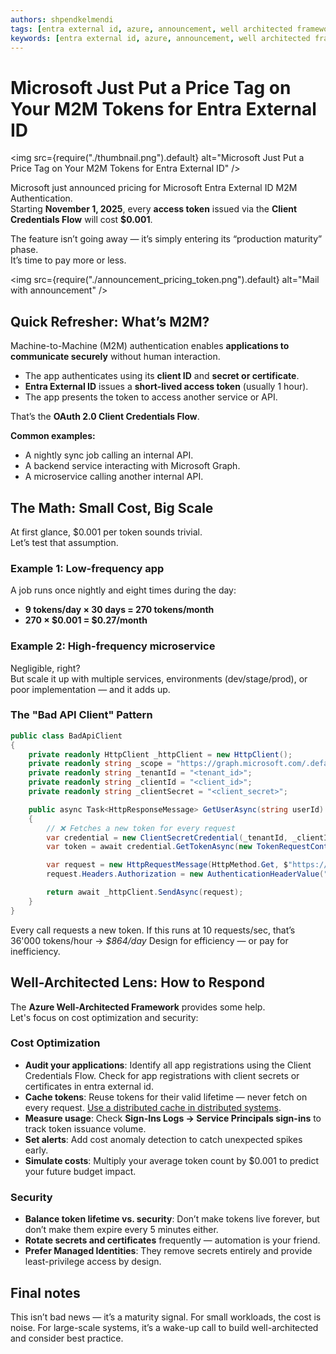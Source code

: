```yaml
---
authors: shpendkelmendi
tags: [entra external id, azure, announcement, well architected framework]
keywords: [entra external id, azure, announcement, well architected framework, pricing, token, access token]
---
```


# Microsoft Just Put a Price Tag on Your M2M Tokens for Entra External ID

<img src={require("./thumbnail.png").default} alt="Microsoft Just Put a Price Tag on Your M2M Tokens for Entra External ID" />

Microsoft just announced pricing for Microsoft Entra External ID M2M Authentication.  
Starting **November 1, 2025**, every **access token** issued via the **Client Credentials Flow** will cost **$0.001**.

The feature isn’t going away — it’s simply entering its “production maturity” phase.  
It’s time to pay more or less.

<!-- truncate -->

<img src={require("./announcement_pricing_token.png").default} alt="Mail with announcement" />

## Quick Refresher: What’s M2M?

Machine-to-Machine (M2M) authentication enables **applications to communicate securely** without human interaction.

- The app authenticates using its **client ID** and **secret or certificate**.  
- **Entra External ID** issues a **short-lived access token** (usually 1 hour).  
- The app presents the token to access another service or API.  

That’s the **OAuth 2.0 Client Credentials Flow**.

**Common examples:**

- A nightly sync job calling an internal API.  
- A backend service interacting with Microsoft Graph.  
- A microservice calling another internal API.

## The Math: Small Cost, Big Scale

At first glance, $0.001 per token sounds trivial.  
Let’s test that assumption.

### Example 1: Low-frequency app

A job runs once nightly and eight times during the day:

- **9 tokens/day × 30 days = 270 tokens/month**  
- **270 × $0.001 = $0.27/month**

### Example 2: High-frequency microservice

Negligible, right?  
But scale it up with multiple services, environments (dev/stage/prod), or poor implementation — and it adds up.

### The "Bad API Client" Pattern

```csharp
public class BadApiClient
{
    private readonly HttpClient _httpClient = new HttpClient();
    private readonly string _scope = "https://graph.microsoft.com/.default";
    private readonly string _tenantId = "<tenant_id>";
    private readonly string _clientId = "<client_id>";
    private readonly string _clientSecret = "<client_secret>";

    public async Task<HttpResponseMessage> GetUserAsync(string userId)
    {
        // ❌ Fetches a new token for every request
        var credential = new ClientSecretCredential(_tenantId, _clientId, _clientSecret);
        var token = await credential.GetTokenAsync(new TokenRequestContext(new[] { _scope }));

        var request = new HttpRequestMessage(HttpMethod.Get, $"https://graph.microsoft.com/v1.0/users/{userId}");
        request.Headers.Authorization = new AuthenticationHeaderValue("Bearer", token.Token);

        return await _httpClient.SendAsync(request);
    }
}
```

Every call requests a new token.
If this runs at 10 requests/sec, that’s 36'000 tokens/hour -> *$864/day*
Design for efficiency — or pay for inefficiency.  

## Well-Architected Lens: How to Respond

The **Azure Well-Architected Framework** provides some help.  
Let's focus on cost optimization and security:

### Cost Optimization

- **Audit your applications**: Identify all app registrations using the Client Credentials Flow. Check for app registrations with client secrets or certificates in entra external id.  
- **Cache tokens**: Reuse tokens for their valid lifetime — never fetch on every request. [Use a distributed cache in distributed systems](https://learn.microsoft.com/en-us/entra/msal/dotnet/acquiring-tokens/web-apps-apis/client-credential-flows#avoid-requesting-new-tokens-on-each-machine-of-a-distributed-service).  
- **Measure usage**: Check **Sign-Ins Logs -> Service Principals sign-ins** to track token issuance volume.  
- **Set alerts**: Add cost anomaly detection to catch unexpected spikes early.  
- **Simulate costs**: Multiply your average token count by $0.001 to predict your future budget impact.

### Security

- **Balance token lifetime vs. security**: Don’t make tokens live forever, but don’t make them expire every 5 minutes either.  
- **Rotate secrets and certificates** frequently — automation is your friend.  
- **Prefer Managed Identities**: They remove secrets entirely and provide least-privilege access by design.  

## Final notes

This isn’t bad news — it’s a maturity signal.
For small workloads, the cost is noise.
For large-scale systems, it’s a wake-up call to build well-architected and consider best practice.  


